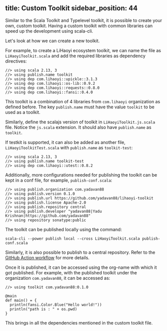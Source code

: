 title: Custom Toolkit
sidebar_position: 44
---
Similar to the Scala Toolkit and Typelevel toolkit, it is possible to create your own, custom toolkit. 
Having a custom toolkit with common libraries can speed up the development using scala-cli. 

Let's look at how we can create a new toolkit. 

For example, to create a LiHaoyi ecosystem toolkit, we can name the file as `LiHaoyiToolkit.scala` and add the required libraries as dependency directives:

```
//> using scala 2.13, 3
//> using publish.name toolkit
//> using dep com.lihaoyi::upickle::3.1.3
//> using dep com.lihaoyi::os-lib::0.9.2
//> using dep com.lihaoyi::requests::0.8.0
//> using dep com.lihaoyi::fansi::0.4.0
``` 
This toolkit is a combination of 4 libraries from `com.lihaoyi` organization as defined before. The key `publish.name` must have the value `toolkit` to be used as a toolkit. 

Similarly, define the scalajs version of toolkit in `LiHaoyiToolkit.js.scala` file. Notice the `js.scala` extension. It should also have `publish.name` as `toolkit`. 

If testkit is supported, it can also be added as another file, `LiHaoyiToolkitTest.scala` with `publish.name` as `toolkit-test`:
```
//> using scala 2.13, 3
//> using publish.name toolkit-test
//> using dep com.lihaoyi::utest::0.8.2
```

Additionally, more configurations needed for publishing the toolkit can be kept in a conf file, for example, `publish-conf.scala`:
```
//> using publish.organization com.yadavan88
//> using publish.version 0.1.0
//> using publish.url https://github.com/yadavan88/lihaoyi-toolkit
//> using publish.license Apache-2.0
//> using publish.repository central
//> using publish.developer "yadavan88|Yadu Krishnan|https://github.com/yadavan88"
//> using repository sonatype:public
```

The toolkit can be published locally using the command:
```
scala-cli --power publish local --cross LiHaoyiToolkit.scala publish-conf.scala
```

Similarly, it is also possible to publish to a central repository. Refer to the [GitHub Action workflow](https://github.com/scala/toolkit/blob/main/.github/workflows/deploy.yaml) for more details.

Once it is published, it can be accessed using the org-name with which it got published. For example, with the published toolkit under the organization `com.yadavan88`, it can be accessed as:

```
//> using toolkit com.yadavan88:0.1.0

@main
def main() = {
  println(fansi.Color.Blue("Hello world!"))
  println("path is : " + os.pwd)
}

```
This brings in all the dependencies mentioned in the custom toolkit file.
